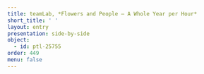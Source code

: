 ```yaml
---
title: teamLab, *Flowers and People – A Whole Year per Hour*
short_title: ' '
layout: entry
presentation: side-by-side
object:
  - id: ptl-25755
order: 449
menu: false
---
```

